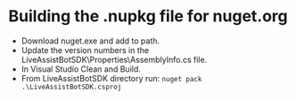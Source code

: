 # Building the .nupkg file for nuget.org
 * Download nuget.exe and add to path. 
 * Update the version numbers in the LiveAssistBotSDK\Properties\AssemblyInfo.cs file.
 * In Visual Studio Clean and Build.
 * From LiveAssistBotSDK directory run: `nuget pack .\LiveAssistBotSDK.csproj`




